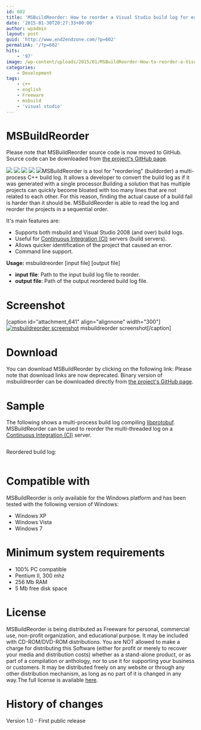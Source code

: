 ```yaml
---
id: 602
title: 'MSBuildReorder: How to reorder a Visual Studio build log for easy reading'
date: '2015-01-30T20:27:33+00:00'
author: wpadmin
layout: post
guid: 'http://www.end2endzone.com/?p=602'
permalink: '/?p=602'
hits:
    - '97'
image: /wp-content/uploads/2015/01/MSBuildReorder-How-to-reorder-a-Visual-Studio-build-log-for-easy-reading.png
categories:
    - Development
tags:
    - c++
    - english
    - Freeware
    - msbuild
    - 'visual studio'
---
```


# MSBuildReorder

Please note that MSBuildReorder source code is now moved to GitHub. Source code can be downloaded from [the project's GitHub page](http://github.com/end2endzone/msbuildreorder).

![](https://img.shields.io/badge/License-MIT-yellow.svg) ![](https://img.shields.io/github/release/end2endzone/msbuildreorder.svg) ![](https://ci.appveyor.com/api/projects/status/911ry08o97ubv506/branch/master?svg=true) ![](https://img.shields.io/appveyor/tests/end2endzone/msbuildreorder/master.svg) ![](https://img.shields.io/github/downloads/end2endzone/msbuildreorder/total.svg)MSBuildReorder is a tool for "reordering" (buildorder) a multi-process C++ build log. It allows a developer to convert the build log as if it was generated with a single processor.Building a solution that has multiple projects can quickly become bloated with too many lines that are not related to each other. For this reason, finding the actual cause of a build fail is harder than it should be. MSBuildReorder is able to read the log and reorder the projects in a sequential order.

It's main features are:

- Supports both msbuild and Visual Studio 2008 (and over) build logs.
- Useful for [Continuous Integration (CI)](http://en.wikipedia.org/wiki/Continuous_integration) servers (build servers).
- Allows quicker identification of the project that caused an error.
- Command line support.

**Usage:** msbuildreorder \[input file\] \[output file\]

- **input file**: Path to the input build log file to reorder.
- **output file**: Path of the output reordered build log file.

# Screenshot

\[caption id="attachment\_641" align="alignnone" width="300"\][![msbuildreorder screenshot](https://www.end2endzone.com/wp-content/uploads/2015/01/msbuildreorder-screenshot-300x130.png)](https://www.end2endzone.com/wp-content/uploads/2015/01/msbuildreorder-screenshot.png) msbuildreorder screenshot\[/caption\]

# Download

You can download MSBuildReorder by clicking on the following link: Please note that download links are now deprecated. Binary version of msbuildreorder can be downloaded directly from [the project's GitHub page](http://github.com/end2endzone/msbuildreorder/releases).

# Sample

The following shows a multi-process build log compiling [libprotobuf](http://code.google.com/p/protobuf/). MSBuildReorder can be used to reorder the multi-threaded log on a [Continuous Integration (CI)](http://en.wikipedia.org/wiki/Continuous_integration) server.

```
```

Reordered build log:

```
```

# Compatible with

MSBuildReorder is only available for the Windows platform and has been tested with the following version of Windows:

- Windows XP
- Windows Vista
- Windows 7

# Minimum system requirements

- 100% PC compatible
- Pentium II, 300 mhz
- 256 Mb RAM
- 5 Mb free disk space

# License

<span lang="EN-US">MSBuildReorder is being distributed as Freeware for personal, commercial use, non-profit organization, and educational purpose. It may be included with CD-ROM/DVD-ROM distributions. You are NOT allowed to make a charge for distributing this Software (either for profit or merely to recover your media and distribution costs) whether as a stand-alone product, or as part of a compilation or anthology, nor to use it for supporting your business or customers. It may be distributed freely on any website or through any other distribution mechanism, as long as no part of it is changed in any way.</span>The full license is available [here](https://www.end2endzone.com/wp-content/uploads/2015/01/MSBuildReorder-EULA.htm).

# History of changes

Version 1.0 - First public release